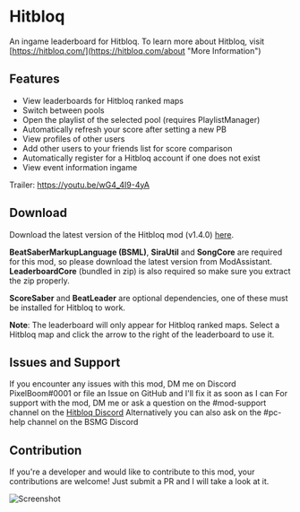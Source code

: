 # Hitbloq
An ingame leaderboard for Hitbloq. To learn more about Hitbloq, visit [https://hitbloq.com/](https://hitbloq.com/about "More Information")

## Features
- View leaderboards for Hitbloq ranked maps
- Switch between pools
- Open the playlist of the selected pool (requires PlaylistManager)
- Automatically refresh your score after setting a new PB
- View profiles of other users
- Add other users to your friends list for score comparison
- Automatically register for a Hitbloq account if one does not exist
- View event information ingame

Trailer: https://youtu.be/wG4_4I9-4yA

## Download
Download the latest version of the Hitbloq mod (v1.4.0) [here](https://github.com/PauseChampions/Hitbloq/releases/tag/1.4.0 "here").

**BeatSaberMarkupLanguage (BSML)**, **SiraUtil** and **SongCore** are required for this mod, so please download the latest version from ModAssistant.
**LeaderboardCore** (bundled in zip) is also required so make sure you extract the zip properly.

**ScoreSaber** and **BeatLeader** are optional dependencies, one of these must be installed for Hitbloq to work.

**Note**: The leaderboard will only appear for Hitbloq ranked maps. Select a Hitbloq map and click the arrow to the right of the leaderboard to use it.

## Issues and Support
If you encounter any issues with this mod, DM me on Discord PixelBoom#0001 or file an Issue on GitHub and I'll fix it as soon as I can For support with the mod, DM me or ask a question on the #mod-support channel on the [Hitbloq Discord](https://discord.com/invite/pxWwtWJ)
Alternatively you can also ask on the #pc-help channel on the BSMG Discord

## Contribution
If you're a developer and would like to contribute to this mod, your contributions are welcome! Just submit a PR and I will take a look at it.

![Screenshot](https://i.imgur.com/SLZSdPK.png)
